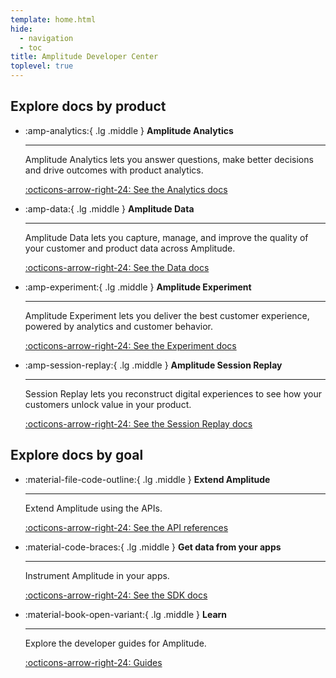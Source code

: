 ```yaml
---
template: home.html
hide:
  - navigation
  - toc
title: Amplitude Developer Center
toplevel: true
---
```


<!-- partially overridden by overrides/home.html -->

## Explore docs by product

<div class="grid cards" markdown>

- :amp-analytics:{ .lg .middle } __Amplitude Analytics__

    ---

    Amplitude Analytics lets you answer questions, make better decisions and drive outcomes with product analytics.

    [:octicons-arrow-right-24: See the Analytics docs](../analytics/)

- :amp-data:{ .lg .middle } __Amplitude Data__

    ---

    Amplitude Data lets you capture, manage, and improve the quality of your customer and product data across Amplitude.

    [:octicons-arrow-right-24: See the Data docs](../data/)

- :amp-experiment:{ .lg .middle } __Amplitude Experiment__

    ---

    Amplitude Experiment lets you deliver the best customer experience, powered by analytics and customer behavior.

    [:octicons-arrow-right-24: See the Experiment docs](../experiment/)

- :amp-session-replay:{ .lg .middle } __Amplitude Session Replay__

    ---

    Session Replay lets you reconstruct digital experiences to see how your customers unlock value in your product.

    [:octicons-arrow-right-24: See the Session Replay docs](/session-replay)
    
</div>

## Explore docs by goal

<div class="grid cards" markdown>

- :material-file-code-outline:{ .lg .middle } __Extend Amplitude__

    ---

    Extend Amplitude using the APIs.

    [:octicons-arrow-right-24: See the API references](../analytics/apis/)

- :material-code-braces:{ .lg .middle } __Get data from your apps__

    ---

    Instrument Amplitude in your apps.

    [:octicons-arrow-right-24: See the SDK docs](../data/sdks/)

- :material-book-open-variant:{ .lg .middle } __Learn__

    ---

    Explore the developer guides for Amplitude.

    [:octicons-arrow-right-24: Guides](../guides/)

</div>
